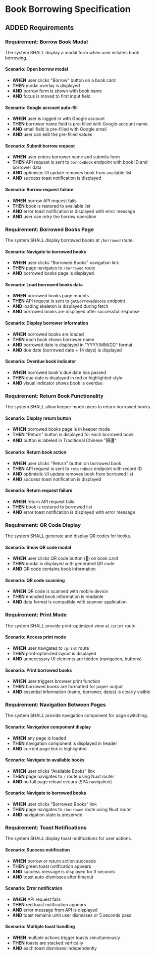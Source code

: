 # Book Borrowing Specification

## ADDED Requirements

### Requirement: Borrow Book Modal
The system SHALL display a modal form when user initiates book borrowing.

#### Scenario: Open borrow modal
- **WHEN** user clicks "Borrow" button on a book card
- **THEN** modal overlay is displayed
- **AND** borrow form is shown with book name
- **AND** focus is moved to first input field

#### Scenario: Google account auto-fill
- **WHEN** user is logged in with Google account
- **THEN** borrower name field is pre-filled with Google account name
- **AND** email field is pre-filled with Google email
- **AND** user can edit the pre-filled values

#### Scenario: Submit borrow request
- **WHEN** user enters borrower name and submits form
- **THEN** API request is sent to `borrowBook` endpoint with book ID and borrower data
- **AND** optimistic UI update removes book from available list
- **AND** success toast notification is displayed

#### Scenario: Borrow request failure
- **WHEN** borrow API request fails
- **THEN** book is restored to available list
- **AND** error toast notification is displayed with error message
- **AND** user can retry the borrow operation

### Requirement: Borrowed Books Page
The system SHALL display borrowed books at `/borrowed` route.

#### Scenario: Navigate to borrowed books
- **WHEN** user clicks "Borrowed Books" navigation link
- **THEN** page navigates to `/borrowed` route
- **AND** borrowed books page is displayed

#### Scenario: Load borrowed books data
- **WHEN** borrowed books page mounts
- **THEN** API request is sent to `getBorrowedBooks` endpoint
- **AND** loading skeleton is displayed during fetch
- **AND** borrowed books are displayed after successful response

#### Scenario: Display borrower information
- **WHEN** borrowed books are loaded
- **THEN** each book shows borrower name
- **AND** borrowed date is displayed in "YYYY/MM/DD" format
- **AND** due date (borrowed date + 14 days) is displayed

#### Scenario: Overdue book indicator
- **WHEN** borrowed book's due date has passed
- **THEN** due date is displayed in red or highlighted style
- **AND** visual indicator shows book is overdue

### Requirement: Return Book Functionality
The system SHALL allow keeper mode users to return borrowed books.

#### Scenario: Display return button
- **WHEN** borrowed books page is in keeper mode
- **THEN** "Return" button is displayed for each borrowed book
- **AND** button is labeled in Traditional Chinese "歸還"

#### Scenario: Return book action
- **WHEN** user clicks "Return" button on borrowed book
- **THEN** API request is sent to `returnBook` endpoint with record ID
- **AND** optimistic UI update removes book from borrowed list
- **AND** success toast notification is displayed

#### Scenario: Return request failure
- **WHEN** return API request fails
- **THEN** book is restored to borrowed list
- **AND** error toast notification is displayed with error message

### Requirement: QR Code Display
The system SHALL generate and display QR codes for books.

#### Scenario: Show QR code modal
- **WHEN** user clicks QR code button (📱) on book card
- **THEN** modal is displayed with generated QR code
- **AND** QR code contains book information

#### Scenario: QR code scanning
- **WHEN** QR code is scanned with mobile device
- **THEN** encoded book information is readable
- **AND** data format is compatible with scanner application

### Requirement: Print Mode
The system SHALL provide print-optimized view at `/print` route.

#### Scenario: Access print mode
- **WHEN** user navigates to `/print` route
- **THEN** print-optimized layout is displayed
- **AND** unnecessary UI elements are hidden (navigation, buttons)

#### Scenario: Print borrowed books
- **WHEN** user triggers browser print function
- **THEN** borrowed books are formatted for paper output
- **AND** essential information (name, borrower, dates) is clearly visible

### Requirement: Navigation Between Pages
The system SHALL provide navigation component for page switching.

#### Scenario: Navigation component display
- **WHEN** any page is loaded
- **THEN** navigation component is displayed in header
- **AND** current page link is highlighted

#### Scenario: Navigate to available books
- **WHEN** user clicks "Available Books" link
- **THEN** page navigates to `/` route using Nuxt router
- **AND** no full page reload occurs (SPA navigation)

#### Scenario: Navigate to borrowed books
- **WHEN** user clicks "Borrowed Books" link
- **THEN** page navigates to `/borrowed` route using Nuxt router
- **AND** navigation state is preserved

### Requirement: Toast Notifications
The system SHALL display toast notifications for user actions.

#### Scenario: Success notification
- **WHEN** borrow or return action succeeds
- **THEN** green toast notification appears
- **AND** success message is displayed for 3 seconds
- **AND** toast auto-dismisses after timeout

#### Scenario: Error notification
- **WHEN** API request fails
- **THEN** red toast notification appears
- **AND** error message from API is displayed
- **AND** toast remains until user dismisses or 5 seconds pass

#### Scenario: Multiple toast handling
- **WHEN** multiple actions trigger toasts simultaneously
- **THEN** toasts are stacked vertically
- **AND** each toast dismisses independently
